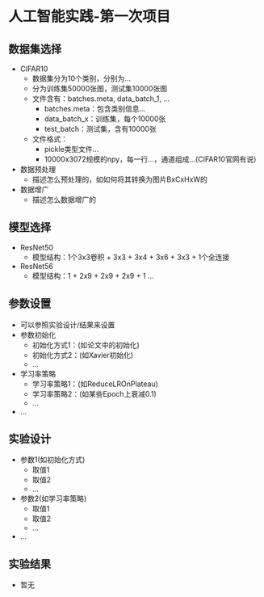 # 人工智能实践-第一次项目

## 数据集选择

- CIFAR10
  - 数据集分为10个类别，分别为...
  - 分为训练集50000张图，测试集10000张图
  - 文件含有：batches.meta, data_batch_1, ...
    - batches.meta：包含类别信息...
    - data_batch_x：训练集，每个10000张
    - test_batch：测试集，含有10000张
  - 文件格式：
    - pickle类型文件...
    - 10000x3072规模的npy，每一行...，通道组成...(CIFAR10官网有说)
- 数据预处理
  - 描述怎么预处理的，如如何将其转换为图片BxCxHxW的
- 数据增广
  - 描述怎么数据增广的

## 模型选择

- ResNet50
  - 模型结构：1个3x3卷积 + 3x3 + 3x4 + 3x6 + 3x3 + 1个全连接
- ResNet56
  - 模型结构：1 + 2x9 + 2x9 + 2x9 + 1 ...

## 参数设置

- 可以参照实验设计/结果来设置
- 参数初始化
  - 初始化方式1：(如论文中的初始化)
  - 初始化方式2：(如Xavier初始化)
  - ...
- 学习率策略
  - 学习率策略1：(如ReduceLROnPlateau)
  - 学习率策略2：(如某些Epoch上衰减0.1)
  - ...
- ...

## 实验设计

- 参数1(如初始化方式)
  - 取值1
  - 取值2
  - ...
- 参数2(如学习率策略)
  - 取值1
  - 取值2
  - ...
- ...

## 实验结果

- 暂无
